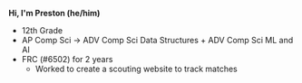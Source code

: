 **Hi, I'm Preston (he/him)**

- 12th Grade
- AP Comp Sci -> ADV Comp Sci Data Structures + ADV Comp Sci ML and AI
- FRC (#6502) for 2 years
  - Worked to create a scouting website to track matches
